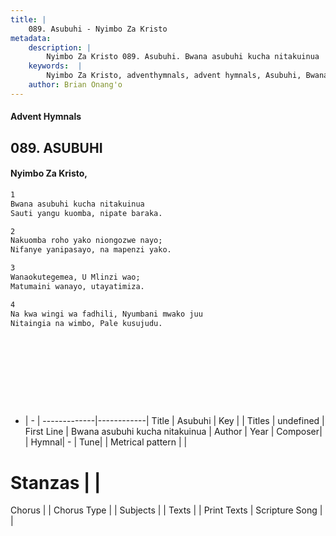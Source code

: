 ```yaml
---
title: |
    089. Asubuhi - Nyimbo Za Kristo
metadata:
    description: |
        Nyimbo Za Kristo 089. Asubuhi. Bwana asubuhi kucha nitakuinua  Sauti yangu kuomba, nipate baraka.   
    keywords:  |
        Nyimbo Za Kristo, adventhymnals, advent hymnals, Asubuhi, Bwana asubuhi kucha nitakuinua . 
    author: Brian Onang'o
---
```


#### Advent Hymnals
## 089. ASUBUHI
####  Nyimbo Za Kristo,

```txt
1
Bwana asubuhi kucha nitakuinua 
Sauti yangu kuomba, nipate baraka. 

2
Nakuomba roho yako niongozwe nayo; 
Nifanye yanipasayo, na mapenzi yako. 

3
Wanaokutegemea, U Mlinzi wao; 
Matumaini wanayo, utayatimiza. 

4
Na kwa wingi wa fadhili, Nyumbani mwako juu 
Nitaingia na wimbo, Pale kusujudu.











```

- |   -  |
-------------|------------|
Title | Asubuhi |
Key |  |
Titles | undefined |
First Line | Bwana asubuhi kucha nitakuinua  |
Author | 
Year | 
Composer| |
Hymnal|  - |
Tune|  |
Metrical pattern | |
# Stanzas |  |
Chorus |  |
Chorus Type |  |
Subjects | |
Texts |  |
Print Texts | 
Scripture Song |  |
    
